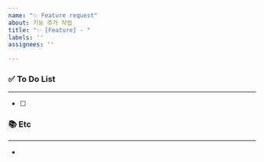 ```yaml
---
name: "✨ Feature request"
about: 기능 추가 작업
title: "✨ [Feature] - "
labels: ''
assignees: ''

---
```


### ✅ To Do List

---
- [ ] 

### 📚 Etc

---
-
